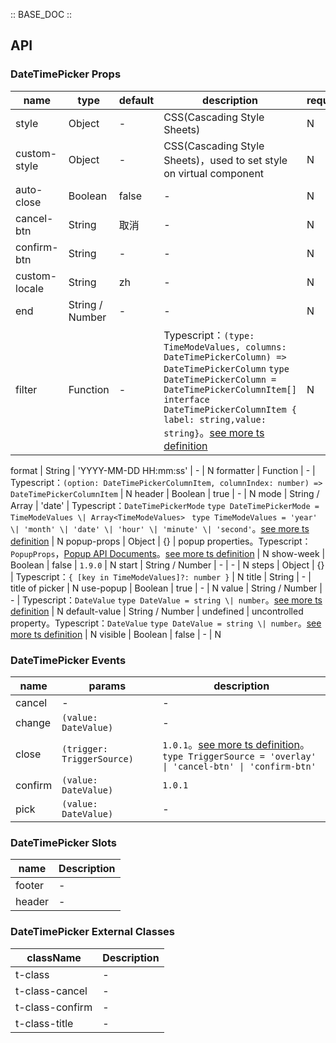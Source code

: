 :: BASE_DOC ::

## API

### DateTimePicker Props

name | type | default | description | required
-- | -- | -- | -- | --
style | Object | - | CSS(Cascading Style Sheets) | N
custom-style | Object | - | CSS(Cascading Style Sheets)，used to set style on virtual component | N
auto-close | Boolean | false | \- | N
cancel-btn | String | 取消 | \- | N
confirm-btn | String | - | \- | N
custom-locale | String | zh | \- | N
end | String / Number | - | \- | N
filter | Function | - | Typescript：`(type: TimeModeValues, columns: DateTimePickerColumn) => DateTimePickerColumn` `type DateTimePickerColumn = DateTimePickerColumnItem[]` `interface DateTimePickerColumnItem { label: string,value: string}`。[see more ts definition](https://github.com/Tencent/tdesign-miniprogram/blob/develop/packages/components/date-time-picker/type.ts) | N

format | String | 'YYYY-MM-DD HH:mm:ss' | \- | N
formatter | Function | - | Typescript：`(option: DateTimePickerColumnItem, columnIndex: number) => DateTimePickerColumnItem` | N
header | Boolean | true | \- | N
mode | String / Array | 'date' | Typescript：`DateTimePickerMode` `type DateTimePickerMode = TimeModeValues \| Array<TimeModeValues> ` `type TimeModeValues = 'year' \| 'month' \| 'date' \| 'hour' \| 'minute' \| 'second'`。[see more ts definition](https://github.com/Tencent/tdesign-miniprogram/blob/develop/packages/components/date-time-picker/type.ts) | N
popup-props | Object | {} | popup properties。Typescript：`PopupProps`，[Popup API Documents](./popup?tab=api)。[see more ts definition](https://github.com/Tencent/tdesign-miniprogram/blob/develop/packages/components/date-time-picker/type.ts) | N
show-week | Boolean | false | `1.9.0` | N
start | String / Number | - | \- | N
steps | Object | {} | Typescript：`{ [key in TimeModeValues]?: number }` | N
title | String | - | title of picker | N
use-popup | Boolean | true | \- | N
value | String / Number | - | Typescript：`DateValue` `type DateValue = string \| number`。[see more ts definition](https://github.com/Tencent/tdesign-miniprogram/blob/develop/packages/components/date-time-picker/type.ts) | N
default-value | String / Number | undefined | uncontrolled property。Typescript：`DateValue` `type DateValue = string \| number`。[see more ts definition](https://github.com/Tencent/tdesign-miniprogram/blob/develop/packages/components/date-time-picker/type.ts) | N
visible | Boolean | false | \- | N

### DateTimePicker Events

name | params | description
-- | -- | --
cancel | \- | \-
change | `(value: DateValue)` | \-
close | `(trigger: TriggerSource)` | `1.0.1`。[see more ts definition](https://github.com/Tencent/tdesign-miniprogram/blob/develop/packages/components/date-time-picker/type.ts)。<br/>`type TriggerSource = 'overlay' \| 'cancel-btn' \| 'confirm-btn'`<br/>
confirm | `(value: DateValue)` | `1.0.1`
pick | `(value: DateValue)` | \-

### DateTimePicker Slots

name | Description
-- | --
footer | \-
header | \-

### DateTimePicker External Classes

className | Description
-- | --
t-class | \-
t-class-cancel | \-
t-class-confirm | \-
t-class-title | \-
